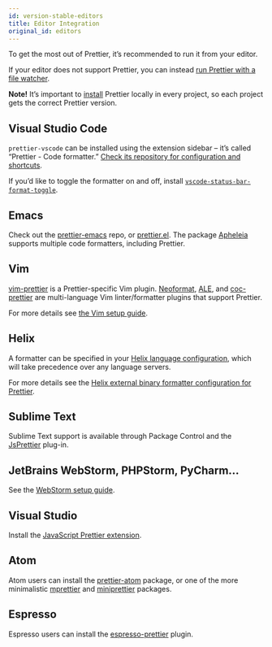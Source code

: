 ```yaml
---
id: version-stable-editors
title: Editor Integration
original_id: editors
---
```


To get the most out of Prettier, it’s recommended to run it from your editor.

If your editor does not support Prettier, you can instead [run Prettier with a file watcher](watching-files.md).

**Note!** It’s important to [install](install.md) Prettier locally in every project, so each project gets the correct Prettier version.

## Visual Studio Code

`prettier-vscode` can be installed using the extension sidebar – it’s called “Prettier - Code formatter.” [Check its repository for configuration and shortcuts](https://github.com/prettier/prettier-vscode).

If you’d like to toggle the formatter on and off, install [`vscode-status-bar-format-toggle`](https://marketplace.visualstudio.com/items?itemName=tombonnike.vscode-status-bar-format-toggle).

## Emacs

Check out the [prettier-emacs](https://github.com/prettier/prettier-emacs) repo, or [prettier.el](https://github.com/jscheid/prettier.el). The package [Apheleia](https://github.com/raxod502/apheleia) supports multiple code formatters, including Prettier.

## Vim

[vim-prettier](https://github.com/prettier/vim-prettier) is a Prettier-specific Vim plugin. [Neoformat](https://github.com/sbdchd/neoformat), [ALE](https://github.com/w0rp/ale), and [coc-prettier](https://github.com/neoclide/coc-prettier) are multi-language Vim linter/formatter plugins that support Prettier.

For more details see [the Vim setup guide](vim.md).

## Helix

A formatter can be specified in your [Helix language configuration](https://docs.helix-editor.com/languages.html#language-configuration), which will take precedence over any language servers.

For more details see the [Helix external binary formatter configuration for Prettier](https://github.com/helix-editor/helix/wiki/External-formatter-configuration#prettier).

## Sublime Text

Sublime Text support is available through Package Control and the [JsPrettier](https://packagecontrol.io/packages/JsPrettier) plug-in.

## JetBrains WebStorm, PHPStorm, PyCharm...

See the [WebStorm setup guide](webstorm.md).

## Visual Studio

Install the [JavaScript Prettier extension](https://github.com/madskristensen/JavaScriptPrettier).

## Atom

Atom users can install the [prettier-atom](https://github.com/prettier/prettier-atom) package, or one of the more minimalistic [mprettier](https://github.com/t9md/atom-mprettier) and
[miniprettier](https://github.com/duailibe/atom-miniprettier) packages.

## Espresso

Espresso users can install the [espresso-prettier](https://github.com/eablokker/espresso-prettier) plugin.

